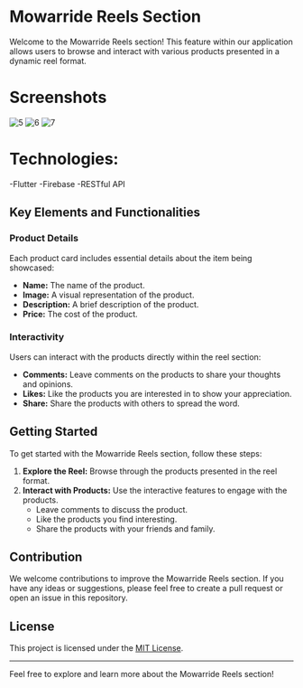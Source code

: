 # Mowarride Reels Section

Welcome to the Mowarride Reels section! This feature within our application allows users to browse and interact with various products presented in a dynamic reel format.

# Screenshots

![5](https://github.com/ma159123/Mowarride-Reels-section/assets/87338457/a7a0cfc4-1d2c-4a1a-9ab1-ab648c7728bd)
![6](https://github.com/ma159123/Mowarride-Reels-section/assets/87338457/dd1f9675-dc35-4387-9a78-b776fe09cbe1)
![7](https://github.com/ma159123/Mowarride-Reels-section/assets/87338457/500110bf-efb2-45c5-89f4-1ab29959a598)


# Technologies:

-Flutter
-Firebase
-RESTful API


## Key Elements and Functionalities

### Product Details
Each product card includes essential details about the item being showcased:
- **Name:** The name of the product.
- **Image:** A visual representation of the product.
- **Description:** A brief description of the product.
- **Price:** The cost of the product.

### Interactivity
Users can interact with the products directly within the reel section:
- **Comments:** Leave comments on the products to share your thoughts and opinions.
- **Likes:** Like the products you are interested in to show your appreciation.
- **Share:** Share the products with others to spread the word.

## Getting Started

To get started with the Mowarride Reels section, follow these steps:

1. **Explore the Reel:** Browse through the products presented in the reel format.
2. **Interact with Products:** Use the interactive features to engage with the products.
   - Leave comments to discuss the product.
   - Like the products you find interesting.
   - Share the products with your friends and family.

## Contribution

We welcome contributions to improve the Mowarride Reels section. If you have any ideas or suggestions, please feel free to create a pull request or open an issue in this repository.

## License

This project is licensed under the [MIT License](LICENSE).

---

Feel free to explore and learn more about the Mowarride Reels section!

